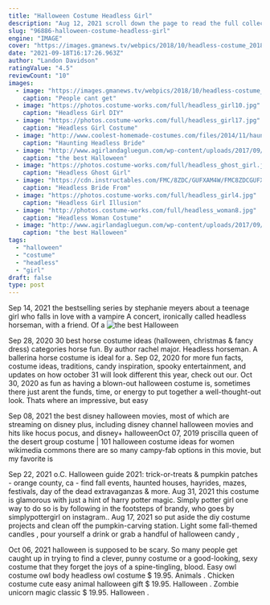 ```yaml
---
title: "Halloween Costume Headless Girl"
description: "Aug 12, 2021 scroll down the page to read the full collection of kid-friendly halloween jokes, or use these links to jump to a particular section. We've grouped the jokes so that it's easy for"
slug: "96886-halloween-costume-headless-girl"
engine: "IMAGE"
cover: "https://images.gmanews.tv/webpics/2018/10/headless-costume_2018_10_30_14_07_22.jpg"
date: "2021-09-18T16:17:26.963Z"
author: "Landon Davidson"
ratingValue: "4.5"
reviewCount: "10"
images:
  - image: "https://images.gmanews.tv/webpics/2018/10/headless-costume_2018_10_30_14_07_22.jpg"
    caption: "People cant get"
  - image: "https://photos.costume-works.com/full/headless_girl10.jpg"
    caption: "Headless Girl DIY"
  - image: "https://photos.costume-works.com/full/headless_girl17.jpg"
    caption: "Headless Girl Costume"
  - image: "http://www.coolest-homemade-costumes.com/files/2014/11/haunting-headless-bride-131341-600x800.jpg"
    caption: "Haunting Headless Bride"
  - image: "http://www.agirlandagluegun.com/wp-content/uploads/2017/09/33f8c5854059650027ee811223b546f4.jpg"
    caption: "the best Halloween"
  - image: "https://photos.costume-works.com/full/headless_ghost_girl.jpg"
    caption: "Headless Ghost Girl"
  - image: "https://cdn.instructables.com/FMC/8ZDC/GUFXAM4W/FMC8ZDCGUFXAM4W.LARGE.jpg"
    caption: "Headless Bride From"
  - image: "https://photos.costume-works.com/full/headless_girl4.jpg"
    caption: "Headless Girl Illusion"
  - image: "http://photos.costume-works.com/full/headless_woman8.jpg"
    caption: "Headless Woman Costume"
  - image: "http://www.agirlandagluegun.com/wp-content/uploads/2017/09/8f617a57db98a38f8a58d1a2c0da71f9.jpg"
    caption: "the best Halloween"
tags:
  - "halloween"
  - "costume"
  - "headless"
  - "girl"
draft: false
type: post
---
```


Sep 14, 2021 the bestselling series by stephanie meyers about a teenage girl who falls in love with a vampire  A concert, ironically called headless horseman, with a friend. Of a
![the best Halloween](http://www.agirlandagluegun.com/wp-content/uploads/2017/09/33f8c5854059650027ee811223b546f4.jpg "the best Halloween")

Sep 28, 2020 30 best horse costume ideas (halloween, christmas &amp; fancy dress) categories horse fun. By author rachel major.  Headless horseman. A ballerina horse costume is ideal for a. Sep 02, 2020 for more fun facts, costume ideas, traditions, candy inspiration, spooky entertainment, and updates on how october 31 will look different this year, check out our. Oct 30, 2020 as fun as having a blown-out halloween costume is, sometimes there just arent the funds, time, or energy to put together a well-thought-out look. Thats where an impressive, but easy
<!--inArticleAds-->

<!--galleryOne-->

Sep 08, 2021 the best disney halloween movies, most of which are streaming on disney plus, including disney channel halloween movies and hits like hocus pocus, and disney+ halloweenOct 07, 2019 priscilla queen of the desert group costume | 101 halloween costume ideas for women wikimedia commons there are so many campy-fab options in this movie, but my favorite is
<!--inArticleAds-->

<!--galleryTwo-->

Sep 22, 2021 o.C. Halloween guide 2021: trick-or-treats & pumpkin patches - orange county, ca - find fall events, haunted houses, hayrides, mazes, festivals, day of the dead extravaganzas & more. Aug 31, 2021 this costume is glamorous with just a hint of harry potter magic. Simply potter girl one way to do so is by following in the footsteps of brandy, who goes by simplypottergirl on instagram.. Aug 17, 2021 so put aside the diy costume projects and clean off the pumpkin-carving station. Light some fall-themed candles , pour yourself a drink or grab a handful of halloween candy ,
<!--galleryThree-->

Oct 06, 2021 halloween is supposed to be scary. So many people get caught up in trying to find a clever, punny costume or a good-looking, sexy costume that they forget the joys of a spine-tingling, blood. Easy owl costume owl body headless owl costume $ 19.95. Animals . Chicken costume cute easy animal halloween gift $ 19.95. Halloween . Zombie unicorn magic classic $ 19.95. Halloween .